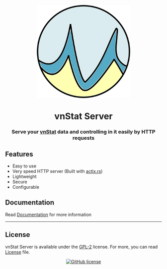 <div align="center">
 <img src="resources/vns-logo.png" alt="vns-logo-logo" width="300" />
 <h1>vnStat Server</h1>

<h3 align='center'> Serve your  <a href='https://github.com/vergoh/vnstat'>vnStat</a > data  and controlling in it easily by HTTP requests </h3>
</div>

## Features

- Easy to use
- Very speed HTTP server (Built with [actix.rs](https://actix.rs))
- Lightweight
- Secure
- Configurable

## Documentation

Read [Documentation](./docs/getting-started.md) for more information

---

## License

vnStat Server is available under the [GPL-2](https://www.gnu.org/licenses/old-licenses/gpl-2.0.en.html) license.
For more, you can read [License](LICENSE) file.

<div align="center">

[![GitHub license](https://img.shields.io/github/license/Hulxv/vnstat-server?style=for-the-badge)](LICENSE)

</div>
